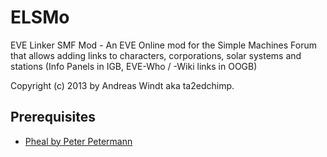 # ELSMo

EVE Linker SMF Mod - An EVE Online mod for the Simple Machines Forum that allows adding links to characters, corporations, solar systems and stations (Info Panels in IGB, EVE-Who / -Wiki links in OOGB)

Copyright (c) 2013 by Andreas Windt aka ta2edchimp.


## Prerequisites

- [Pheal by Peter Petermann](http://github.com/ppetermann/pheal)
